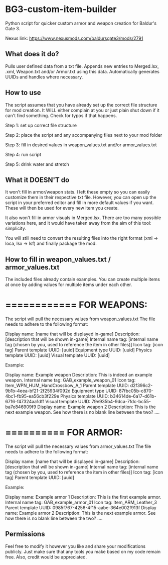 # BG3-custom-item-builder
Python script for quicker custom armor and weapon creation for Baldur's Gate 3.

Nexus link: https://www.nexusmods.com/baldursgate3/mods/2791

## What does it do?

Pulls user defined data from a txt file. Appends new entries to Merged.lsx, <localization>.xml, Weapon.txt and/or Armor.txt using this data. Automatically generates UUIDs and handles where necessary.

## How to use

The script assumes that you have already set up the correct file structure for mod creation. It WILL either complain at you or just plain shut down if it can't find something. Check for typos if that happens.

Step 1: set up correct file structure

Step 2: place the script and any accompanying files next to your mod folder

Step 3: fill in desired values in weapon_values.txt and/or armor_values.txt

Step 4: run script

Step 5: drink water and stretch

## What it DOESN'T do

It won't fill in armor/weapon stats. I left these empty so you can easily customize them in their respective txt file.
However, you can open up the script in your preferred editor and fill in more default values if you want. These will then be used for every new item you create.

It also won't fill in armor visuals in Merged.lsx. There are too many possible variations here, and it would have taken away from the aim of this tool: simplicity.

You will still need to convert the resulting files into the right format (xml -> loca, lsx -> lsf) and finally package the mod.

## How to fill in weapon_values.txt / armor_values.txt

The included files already contain examples. You can create multiple items at once by adding values for multiple items under each other.

============
FOR WEAPONS:
============
The script will pull the necessary values from weapon_values.txt
The file needs to adhere to the following format:

Display name:
[name that will be displayed in-game]
Description:
[description that will be shown in-game]
Internal name tag:
[internal name tag (chosen by you, used to reference the item in other files)]
Icon tag:
[icon tag]
Parent template UUID:
[uuid]
Equipment type UUID:
[uuid]
Physics template UUID:
[uuid]
Visual template UUID:
[uuid]

Example:

Display name:
Example weapon
Description:
This is indeed an example weapon.
Internal name tag:
GAB_example_weapon_01
Icon tag:
Item_WPN_HUM_HandCrossbow_A_1
Parent template UUID:
d2f396c2-9b1b-4eea-bf21-2f25934f092d
Equipment type UUID:
87fbc05b-c870-4bc1-fb95-ea56cb3f229e
Physics template UUID:
b34614de-6a17-d61b-6716-f47324aa1dff
Visual template UUID:
79e935b4-9dca-7fdc-bc55-ba7e846909f9
Display name:
Example weapon 2
Description:
This is the next example weapon. See how there is no blank line between the two?
....

==========
FOR ARMOR:
==========
The script will pull the necessary values from armor_values.txt
The file needs to adhere to the following format:

Display name:
[name that will be displayed in-game]
Description:
[description that will be shown in-game]
Internal name tag:
[internal name tag (chosen by you, used to reference the item in other files)]
Icon tag:
[icon tag]
Parent template UUID:
[uuid]

Example:

Display name:
Example armor 1
Description:
This is the first example armor.
Internal name tag:
GAB_example_armor_01
Icon tag:
Item_ARM_Leather_3
Parent template UUID:
0985f767-4256-4f15-aabe-364e002f913f
Display name:
Example armor 2
Description:
This is the next example armor. See how there is no blank line between the two?
....

## Permissions

Feel free to modify it however you like and share your modifications publicly. Just make sure that any tools you make based on my code remain free. Also, credit would be appreciated.
